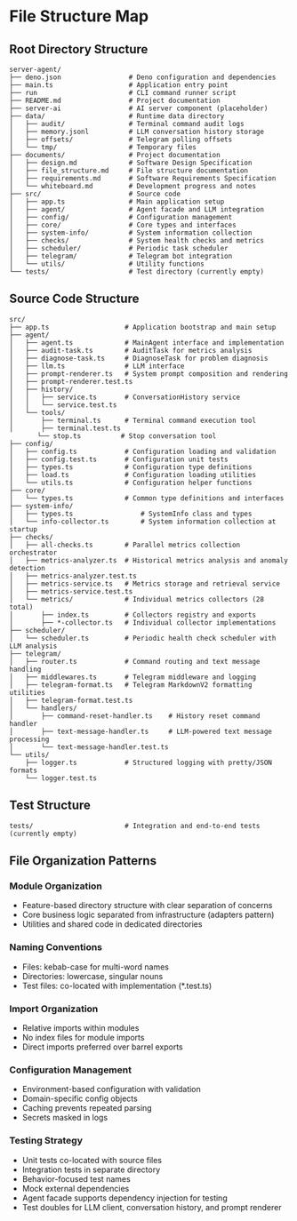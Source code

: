 # File Structure Map

## Root Directory Structure

```
server-agent/
├── deno.json                 # Deno configuration and dependencies
├── main.ts                   # Application entry point
├── run                       # CLI command runner script
├── README.md                 # Project documentation
├── server-ai                 # AI server component (placeholder)
├── data/                     # Runtime data directory
│   ├── audit/                # Terminal command audit logs
│   ├── memory.jsonl          # LLM conversation history storage
│   ├── offsets/              # Telegram polling offsets
│   └── tmp/                  # Temporary files
├── documents/                # Project documentation
│   ├── design.md             # Software Design Specification
│   ├── file_structure.md     # File structure documentation
│   ├── requirements.md       # Software Requirements Specification
│   └── whiteboard.md         # Development progress and notes
├── src/                      # Source code
│   ├── app.ts                # Main application setup
│   ├── agent/                # Agent facade and LLM integration
│   ├── config/               # Configuration management
│   ├── core/                 # Core types and interfaces
│   ├── system-info/          # System information collection
│   ├── checks/               # System health checks and metrics
│   ├── scheduler/            # Periodic task scheduler
│   ├── telegram/             # Telegram bot integration
│   └── utils/                # Utility functions
└── tests/                    # Test directory (currently empty)
```

## Source Code Structure

```
src/
├── app.ts                   # Application bootstrap and main setup
├── agent/
│   ├── agent.ts             # MainAgent interface and implementation
│   ├── audit-task.ts        # AuditTask for metrics analysis
│   ├── diagnose-task.ts     # DiagnoseTask for problem diagnosis
│   ├── llm.ts               # LLM interface
│   ├── prompt-renderer.ts   # System prompt composition and rendering
│   ├── prompt-renderer.test.ts
│   ├── history/
│   │   ├── service.ts       # ConversationHistory service
│   │   └── service.test.ts
│   └── tools/
│       ├── terminal.ts      # Terminal command execution tool
│       ├── terminal.test.ts
       └── stop.ts          # Stop conversation tool
├── config/
│   ├── config.ts            # Configuration loading and validation
│   ├── config.test.ts       # Configuration unit tests
│   ├── types.ts             # Configuration type definitions
│   ├── load.ts              # Configuration loading utilities
│   └── utils.ts             # Configuration helper functions
├── core/
│   └── types.ts             # Common type definitions and interfaces
├── system-info/
│   ├── types.ts                 # SystemInfo class and types
│   └── info-collector.ts        # System information collection at startup
├── checks/
│   ├── all-checks.ts        # Parallel metrics collection orchestrator
│   ├── metrics-analyzer.ts  # Historical metrics analysis and anomaly detection
│   ├── metrics-analyzer.test.ts
│   ├── metrics-service.ts   # Metrics storage and retrieval service
│   ├── metrics-service.test.ts
│   └── metrics/             # Individual metrics collectors (28 total)
│       ├── index.ts         # Collectors registry and exports
│       ├── *-collector.ts   # Individual collector implementations
├── scheduler/
│   └── scheduler.ts         # Periodic health check scheduler with LLM analysis
├── telegram/
│   ├── router.ts            # Command routing and text message handling
│   ├── middlewares.ts       # Telegram middleware and logging
│   ├── telegram-format.ts   # Telegram MarkdownV2 formatting utilities
│   ├── telegram-format.test.ts
│   └── handlers/
│       ├── command-reset-handler.ts    # History reset command handler
│       ├── text-message-handler.ts     # LLM-powered text message processing
│       └── text-message-handler.test.ts
└── utils/
    ├── logger.ts            # Structured logging with pretty/JSON formats
    └── logger.test.ts
```

## Test Structure

```
tests/                       # Integration and end-to-end tests (currently empty)
```

## File Organization Patterns

### Module Organization

- Feature-based directory structure with clear separation of concerns
- Core business logic separated from infrastructure (adapters pattern)
- Utilities and shared code in dedicated directories

### Naming Conventions

- Files: kebab-case for multi-word names
- Directories: lowercase, singular nouns
- Test files: co-located with implementation (*.test.ts)

### Import Organization

- Relative imports within modules
- No index files for module imports
- Direct imports preferred over barrel exports

### Configuration Management

- Environment-based configuration with validation
- Domain-specific config objects
- Caching prevents repeated parsing
- Secrets masked in logs

### Testing Strategy

- Unit tests co-located with source files
- Integration tests in separate directory
- Behavior-focused test names
- Mock external dependencies
- Agent facade supports dependency injection for testing
- Test doubles for LLM client, conversation history, and prompt renderer
